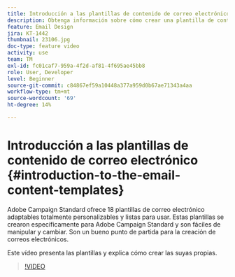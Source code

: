 ```yaml
---
title: Introducción a las plantillas de contenido de correo electrónico
description: Obtenga información sobre cómo crear una plantilla de contenido de correo electrónico.
feature: Email Design
jira: KT-1442
thumbnail: 23106.jpg
doc-type: feature video
activity: use
team: TM
exl-id: fc01caf7-959a-4f2d-af81-4f695ae45bb8
role: User, Developer
level: Beginner
source-git-commit: c84867ef59a10448a377a959d0b67ae71343a4aa
workflow-type: tm+mt
source-wordcount: '69'
ht-degree: 14%

---
```


# Introducción a las plantillas de contenido de correo electrónico {#introduction-to-the-email-content-templates}

Adobe Campaign Standard ofrece 18 plantillas de correo electrónico adaptables totalmente personalizables y listas para usar. Estas plantillas se crearon específicamente para Adobe Campaign Standard y son fáciles de manipular y cambiar. Son un bueno punto de partida para la creación de correos electrónicos.

Este vídeo presenta las plantillas y explica cómo crear las suyas propias.

>[!VIDEO](https://video.tv.adobe.com/v/23106?quality=12&learn=on)
